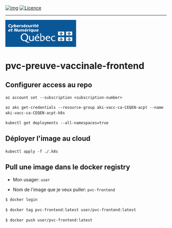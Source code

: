 <!-- ENTETE -->
[![img](https://img.shields.io/badge/Cycle%20de%20Vie-Phase%20B%C3%AAta-339999)](https://www.quebec.ca/gouv/politiques-orientations/vitrine-numeriqc/accompagnement-des-organismes-publics/demarche-conception-services-numeriques)
[![Licence](https://img.shields.io/badge/License-LiLiQ--P-blue)]([Licence](/LICENSE))

---

<div>
    <a target="_blank" href="https://www.quebec.ca/gouvernement/ministere/cybersecurite-numerique">
      <img src="https://github.com/CQEN-QDCE/.github/blob/main/images/mcn.png" alt="Logo du Ministère de la cybersécurité et du numérique" />
    </a>
</div>
<!-- FIN ENTETE -->

# pvc-preuve-vaccinale-frontend

    
## Configurer access au repo

`az account set --subscription <subscription-number>`
    
`az aks get-credentials --resource-group aki-vacc-ca-CEQEN-acpt --name aki-vacc-ca-CEQEN-acpt-k8s`

`kubectl get deployments --all-namespaces=true`

## Déployer l'image au cloud

`kubectl apply -f ./.k8s`


## Pull une image dans le docker registry

- Mon usager: `user`

- Nom de l'image que je veux puller: `pvc-frontend`

```
$ docker login

$ docker tag pvc-frontend:latest user/pvc-frontend:latest 

$ docker push user/pvc-frontend:latest 
```

